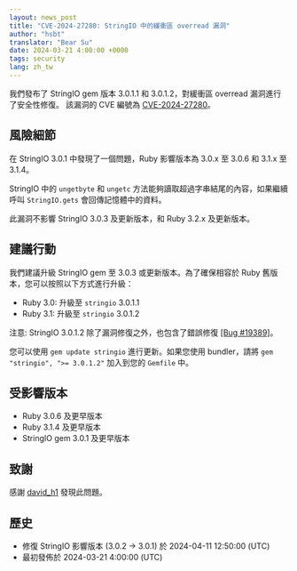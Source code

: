 ```yaml
---
layout: news_post
title: "CVE-2024-27280: StringIO 中的緩衝區 overread 漏洞"
author: "hsbt"
translator: "Bear Su"
date: 2024-03-21 4:00:00 +0000
tags: security
lang: zh_tw
---
```


我們發布了 StringIO gem 版本 3.0.1.1 和 3.0.1.2，對緩衝區 overread 漏洞進行了安全性修復。
該漏洞的 CVE 編號為 [CVE-2024-27280](https://www.cve.org/CVERecord?id=CVE-2024-27280)。

## 風險細節

在 StringIO 3.0.1 中發現了一個問題，Ruby 影響版本為 3.0.x 至 3.0.6 和 3.1.x 至 3.1.4。

StringIO 中的 `ungetbyte` 和 `ungetc` 方法能夠讀取超過字串結尾的內容，如果繼續呼叫 `StringIO.gets` 會回傳記憶體中的資料。

此漏洞不影響 StringIO 3.0.3 及更新版本，和 Ruby 3.2.x 及更新版本。

## 建議行動

我們建議升級 StringIO gem 至 3.0.3 或更新版本。為了確保相容於 Ruby 舊版本，您可以按照以下方式進行升級：

* Ruby 3.0: 升級至 `stringio` 3.0.1.1
* Ruby 3.1: 升級至 `stringio` 3.0.1.2

注意: StringIO 3.0.1.2 除了漏洞修復之外，也包含了錯誤修復 [[Bug #19389]](https://github.com/ruby/ruby/commit/1d24a931c458c93463da1d5885f33edef3677cc2)。

您可以使用 `gem update stringio` 進行更新。如果您使用 bundler，請將 `gem "stringio", ">= 3.0.1.2"` 加入到您的 `Gemfile` 中。

## 受影響版本

* Ruby 3.0.6 及更早版本
* Ruby 3.1.4 及更早版本
* StringIO gem 3.0.1 及更早版本

## 致謝

感謝 [david_h1](https://hackerone.com/david_h1?type=user) 發現此問題。

## 歷史

* 修復 StringIO 影響版本 (3.0.2 -> 3.0.1) 於 2024-04-11 12:50:00 (UTC)
* 最初發佈於 2024-03-21 4:00:00 (UTC)
